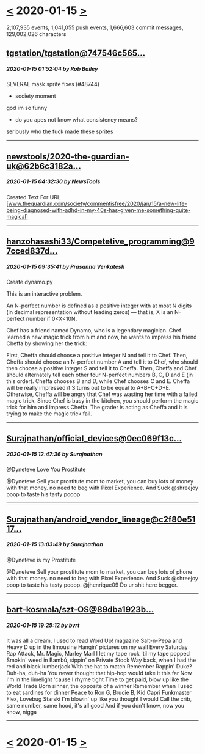 # [<](2020-01-14.md) 2020-01-15 [>](2020-01-16.md)

2,107,935 events, 1,041,055 push events, 1,666,603 commit messages, 129,002,026 characters


## [tgstation/tgstation@747546c565...](https://github.com/tgstation/tgstation/commit/747546c565769c8c0be5aff059be6408ff54d912)
##### 2020-01-15 01:52:04 by Rob Bailey

SEVERAL mask sprite fixes (#48744)

* society moment

god im so funny

* do you apes not know what consistency means?

seriously who the fuck made these sprites

---
## [newstools/2020-the-guardian-uk@62b6c3182a...](https://github.com/newstools/2020-the-guardian-uk/commit/62b6c3182aad3581af0ee342a2b4648f3b1bffc0)
##### 2020-01-15 04:32:30 by NewsTools

Created Text For URL [www.theguardian.com/society/commentisfree/2020/jan/15/a-new-life-being-diagnosed-with-adhd-in-my-40s-has-given-me-something-quite-magical]

---
## [hanzohasashi33/Competetive_programming@97cced837d...](https://github.com/hanzohasashi33/Competetive_programming/commit/97cced837d29a0583296771f0e040915a2a1878b)
##### 2020-01-15 09:35:41 by Prasanna Venkatesh

Create dynamo.py

This is an interactive problem.

An N-perfect number is defined as a positive integer with at most N digits (in decimal representation without leading zeros) ― that is, X is an N-perfect number if 0<X<10N.

Chef has a friend named Dynamo, who is a legendary magician. Chef learned a new magic trick from him and now, he wants to impress his friend Cheffa by showing her the trick:

First, Cheffa should choose a positive integer N and tell it to Chef.
Then, Cheffa should choose an N-perfect number A and tell it to Chef, who should then choose a positive integer S and tell it to Cheffa.
Then, Cheffa and Chef should alternately tell each other four N-perfect numbers B, C, D and E (in this order). Cheffa chooses B and D, while Chef chooses C and E.
Cheffa will be really impressed if S turns out to be equal to A+B+C+D+E. Otherwise, Cheffa will be angry that Chef was wasting her time with a failed magic trick.
Since Chef is busy in the kitchen, you should perform the magic trick for him and impress Cheffa. The grader is acting as Cheffa and it is trying to make the magic trick fail.

---
## [Surajnathan/official_devices@0ec069f13c...](https://github.com/Surajnathan/official_devices/commit/0ec069f13cd02ab4ae9af8c37e1d5b2a35c09083)
##### 2020-01-15 12:47:36 by Surajnathan

@Dyneteve Love You Prostitute

@Dyneteve Sell your prostitute mom to market, you can buy lots of money with that money. no need to beg with Pixel Experience. And Suck @shreejoy poop to taste his tasty pooop

---
## [Surajnathan/android_vendor_lineage@c2f80e5117...](https://github.com/Surajnathan/android_vendor_lineage/commit/c2f80e51177d50ca4bb16d64bf13d24e57b0d03a)
##### 2020-01-15 13:03:49 by Surajnathan

@Dyneteve is my Prostitute 

@Dyneteve Sell your prostitute mom to market, you can buy lots of phone with that money. no need to beg with Pixel Experience. And Suck @shreejoy poop to taste his tasty pooop.
@jhenrique09 Do ur shit here begger.

---
## [bart-kosmala/szt-OS@89dba1923b...](https://github.com/bart-kosmala/szt-OS/commit/89dba1923bfd84d3b688a06fae84f3df57f755cc)
##### 2020-01-15 19:25:12 by bvrt

It was all a dream, I used to read Word Up! magazine
Salt-n-Pepa and Heavy D up in the limousine
Hangin' pictures on my wall
Every Saturday Rap Attack, Mr. Magic, Marley Marl
I let my tape rock 'til my tape popped
Smokin' weed in Bambú, sippin' on Private Stock
Way back, when I had the red and black lumberjack
With the hat to match
Remember Rappin' Duke? Duh-ha, duh-ha
You never thought that hip-hop would take it this far
Now I'm in the limelight 'cause I rhyme tight
Time to get paid, blow up like the World Trade
Born sinner, the opposite of a winner
Remember when I used to eat sardines for dinner
Peace to Ron G, Brucie B, Kid Capri
Funkmaster Flex, Lovebug Starski
I'm blowin' up like you thought I would
Call the crib, same number, same hood, it's all good
And if you don't know, now you know, nigga

---

# [<](2020-01-14.md) 2020-01-15 [>](2020-01-16.md)

